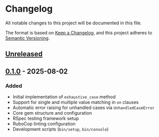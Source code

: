 # Changelog

All notable changes to this project will be documented in this file.

The format is based on [Keep a Changelog](https://keepachangelog.com/en/1.0.0/),
and this project adheres to [Semantic Versioning](https://semver.org/spec/v2.0.0.html).

## [Unreleased]

## [0.1.0] - 2025-08-02

### Added
- Initial implementation of `exhaustive_case` method
- Support for single and multiple value matching in `on` clauses
- Automatic error raising for unhandled cases via `UnhandledCaseError`
- Core gem structure and configuration
- RSpec testing framework setup
- RuboCop linting configuration
- Development scripts (`bin/setup`, `bin/console`)

[Unreleased]: https://github.com/yourusername/exclusive_case/compare/v0.1.0...HEAD
[0.1.0]: https://github.com/yourusername/exclusive_case/releases/tag/v0.1.0